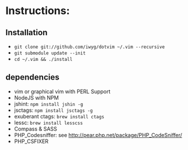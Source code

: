 # Instructions:

## Installation

- `git clone git://github.com/iwyg/dotvim ~/.vim --recursive`
- `git submodule update --init`
- `cd ~/.vim && ./install`


## dependencies

- vim or graphical vim with PERL Support
- NodeJS with NPM 
- jshint: `npm install jshin -g`
- jsctags: `npm install jsctags -g` 
- exuberant ctags: `brew install ctags`
- lessc: `brew install lesscss`
- Compass & SASS
- PHP_Codesniffer: see http://pear.php.net/package/PHP_CodeSniffer/ 
- PHP_CSFIXER
